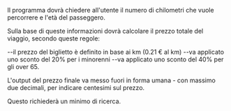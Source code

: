 Il programma dovrà chiedere all'utente il numero di chilometri che vuole percorrere e l'età del passeggero.


Sulla base di queste informazioni dovrà calcolare il prezzo totale del viaggio, secondo queste regole:

--il prezzo del biglietto è definito in base ai km (0.21 € al km)
--va applicato uno sconto del 20% per i minorenni
--va applicato uno sconto del 40% per gli over 65.


L'output del prezzo finale va messo fuori in forma umana - con massimo due decimali, per indicare centesimi sul prezzo.


Questo richiederà un minimo di ricerca.
